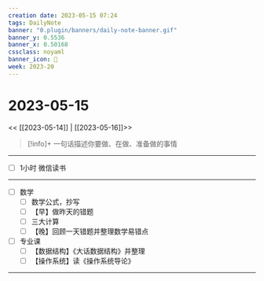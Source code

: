 ```yaml
---
creation date: 2023-05-15 07:24
tags: DailyNote
banner: "0.plugin/banners/daily-note-banner.gif"
banner_y: 0.5536
banner_x: 0.50168
cssclass: noyaml
banner_icon: 💌
week: 2023-20
---
```


# 2023-05-15

<< [[2023-05-14]] | [[2023-05-16]]>>


> [!info]+ 一句话描述你要做、在做、准备做的事情
> 

---

- [ ] 1小时 微信读书

---

- [ ] 数学
	- [ ] 数学公式，抄写
	- [ ] 【早】做昨天的错题
	- [ ] 三大计算
	- [ ] 【晚】回顾一天错题并整理数学易错点
- [ ] 专业课
	- [ ] 【数据结构】《大话数据结构》并整理
	- [ ] 【操作系统】读《操作系统导论》

---

